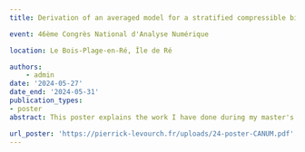 ```yaml
---
title: Derivation of an averaged model for a stratified compressible biphase flow

event: 46ème Congrès National d'Analyse Numérique

location: Le Bois-Plage-en-Ré, Île de Ré

authors:
    - admin
date: '2024-05-27'
date_end: '2024-05-31'
publication_types:
- poster
abstract: This poster explains the work I have done during my master's internship and the first months of my PhD. It presents a formal derivation of an averaged model from the compressible barotropic Navier-Stokes equations for a stratified bifluid flow. I also present a glimpse of the analysis of the convergence of the solutions to the Navier-Stokes equations to the solutions of the model I've derived.

url_poster: 'https://pierrick-levourch.fr/uploads/24-poster-CANUM.pdf'
---
```

